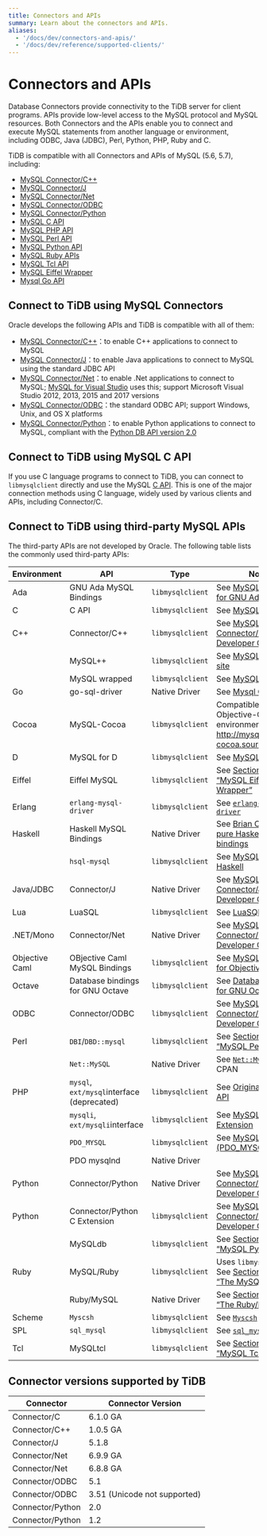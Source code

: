 ```yaml
---
title: Connectors and APIs
summary: Learn about the connectors and APIs.
aliases:
  - '/docs/dev/connectors-and-apis/'
  - '/docs/dev/reference/supported-clients/'
---
```


# Connectors and APIs

Database Connectors provide connectivity to the TiDB server for client programs. APIs provide low-level access to the MySQL protocol and MySQL resources. Both Connectors and the APIs enable you to connect and execute MySQL statements from another language or environment, including ODBC, Java (JDBC), Perl, Python, PHP, Ruby and C.

TiDB is compatible with all Connectors and APIs of MySQL (5.6, 5.7), including:

- [MySQL Connector/C++](https://dev.mysql.com/doc/refman/5.7/en/connector-cpp-info.html)
- [MySQL Connector/J](https://dev.mysql.com/doc/refman/5.7/en/connector-j-info.html)
- [MySQL Connector/Net](https://dev.mysql.com/doc/refman/5.7/en/connector-net-info.html)
- [MySQL Connector/ODBC](https://dev.mysql.com/doc/refman/5.7/en/connector-odbc-info.html)
- [MySQL Connector/Python](https://dev.mysql.com/doc/refman/5.7/en/connector-python-info.html)
- [MySQL C API](https://dev.mysql.com/doc/refman/5.7/en/c-api-info.html)
- [MySQL PHP API](https://dev.mysql.com/doc/refman/5.7/en/apis-php-info.html)
- [MySQL Perl API](https://dev.mysql.com/doc/refman/5.7/en/apis-perl.html)
- [MySQL Python API](https://dev.mysql.com/doc/refman/5.7/en/apis-python.html)
- [MySQL Ruby APIs](https://dev.mysql.com/doc/refman/5.7/en/apis-ruby.html)
- [MySQL Tcl API](https://dev.mysql.com/doc/refman/5.7/en/apis-tcl.html)
- [MySQL Eiffel Wrapper](https://dev.mysql.com/doc/refman/5.7/en/apis-eiffel.html)
- [Mysql Go API](https://github.com/go-sql-driver/mysql)

## Connect to TiDB using MySQL Connectors

Oracle develops the following APIs and TiDB is compatible with all of them:

- [MySQL Connector/C++](https://dev.mysql.com/doc/refman/5.7/en/connector-cpp-info.html)：to enable C++ applications to connect to MySQL
- [MySQL Connector/J](https://dev.mysql.com/doc/refman/5.7/en/connector-j-info.html)：to enable Java applications to connect to MySQL using the standard JDBC API
- [MySQL Connector/Net](https://dev.mysql.com/doc/refman/5.7/en/connector-net-info.html)：to enable .Net applications to connect to MySQL; [MySQL for Visual Studio](https://dev.mysql.com/doc/visual-studio/en/) uses this; support Microsoft Visual Studio 2012, 2013, 2015 and 2017 versions
- [MySQL Connector/ODBC](https://dev.mysql.com/doc/refman/5.7/en/connector-odbc-info.html)：the standard ODBC API; support Windows, Unix, and OS X platforms
- [MySQL Connector/Python](https://dev.mysql.com/doc/refman/5.7/en/connector-python-info.html)：to enable Python applications to connect to MySQL, compliant with the [Python DB API version 2.0](http://www.python.org/dev/peps/pep-0249/)

## Connect to TiDB using MySQL C API

If you use C language programs to connect to TiDB, you can connect to `libmysqlclient` directly and use the MySQL [C API](https://dev.mysql.com/doc/refman/5.7/en/c-api-info.html). This is one of the major connection methods using C language, widely used by various clients and APIs, including Connector/C.

## Connect to TiDB using third-party MySQL APIs

The third-party APIs are not developed by Oracle. The following table lists the commonly used third-party APIs:

| Environment    | API                                        | Type             | Notes                                                                                                                                |
| -------------- | ------------------------------------------ | ---------------- | ------------------------------------------------------------------------------------------------------------------------------------ |
| Ada            | GNU Ada MySQL Bindings                     | `libmysqlclient` | See [MySQL Bindings for GNU Ada](http://gnade.sourceforge.net/)                                                                      |
| C              | C API                                      | `libmysqlclient` | See [MySQL C API](https://dev.mysql.com/doc/refman/5.7/en/c-api-info.html)                                                           |
| C++            | Connector/C++                              | `libmysqlclient` | See [MySQL Connector/C++ Developer Guide](https://dev.mysql.com/doc/connector-cpp/en/)                                               |
|                | MySQL++                                    | `libmysqlclient` | See [MySQL++ Web site](http://tangentsoft.net/mysql++/doc/)                                                                          |
|                | MySQL wrapped                              | `libmysqlclient` | See [MySQL wrapped](http://www.alhem.net/project/mysql/)                                                                             |
| Go             | go-sql-driver                              | Native Driver    | See [Mysql Go API](https://github.com/go-sql-driver/mysql)                                                                           |
| Cocoa          | MySQL-Cocoa                                | `libmysqlclient` | Compatible with the Objective-C Cocoa environment. See <http://mysql-cocoa.sourceforge.net/>                                         |
| D              | MySQL for D                                | `libmysqlclient` | See [MySQL for D](https://github.com/mysql-d/mysql-native)                                                                           |
| Eiffel         | Eiffel MySQL                               | `libmysqlclient` | See [Section 27.14, “MySQL Eiffel Wrapper”](https://dev.mysql.com/doc/refman/5.7/en/apis-eiffel.html)                                |
| Erlang         | `erlang-mysql-driver`                      | `libmysqlclient` | See [`erlang-mysql-driver`](http://code.google.com/p/erlang-mysql-driver/)                                                           |
| Haskell        | Haskell MySQL Bindings                     | Native Driver    | See [Brian O'Sullivan's pure Haskell MySQL bindings](http://www.serpentine.com/blog/software/mysql/)                                 |
|                | `hsql-mysql`                               | `libmysqlclient` | See [MySQL driver for Haskell](http://hackage.haskell.org/cgi-bin/hackage-scripts/package/hsql-mysql-1.7)                            |
| Java/JDBC      | Connector/J                                | Native Driver    | See [MySQL Connector/J 5.1 Developer Guide](https://dev.mysql.com/doc/connector-j/5.1/en/)                                           |
| Lua            | LuaSQL                                     | `libmysqlclient` | See [LuaSQL](http://keplerproject.github.io/luasql/manual.html)                                                                      |
| .NET/Mono      | Connector/Net                              | Native Driver    | See [MySQL Connector/Net Developer Guide](https://dev.mysql.com/doc/connector-net/en/)                                               |
| Objective Caml | OBjective Caml MySQL Bindings              | `libmysqlclient` | See [MySQL Bindings for Objective Caml](http://raevnos.pennmush.org/code/ocaml-mysql/)                                               |
| Octave         | Database bindings for GNU Octave           | `libmysqlclient` | See [Database bindings for GNU Octave](http://octave.sourceforge.net/database/index.html)                                            |
| ODBC           | Connector/ODBC                             | `libmysqlclient` | See [MySQL Connector/ODBC Developer Guide](https://dev.mysql.com/doc/connector-odbc/en/)                                             |
| Perl           | `DBI`/`DBD::mysql`                         | `libmysqlclient` | See [Section 27.10, “MySQL Perl API”](https://dev.mysql.com/doc/refman/5.7/en/apis-perl.html)                                        |
|                | `Net::MySQL`                               | Native Driver    | See [`Net::MySQL`](http://search.cpan.org/dist/Net-MySQL/MySQL.pm) at CPAN                                                           |
| PHP            | `mysql`, `ext/mysql`interface (deprecated) | `libmysqlclient` | See [Original MySQL API](https://dev.mysql.com/doc/apis-php/en/apis-php-mysql.html)                                                  |
|                | `mysqli`, `ext/mysqli`interface            | `libmysqlclient` | See [MySQL Improved Extension](https://dev.mysql.com/doc/apis-php/en/apis-php-mysqli.html)                                           |
|                | `PDO_MYSQL`                                | `libmysqlclient` | See [MySQL Functions (PDO_MYSQL)](https://dev.mysql.com/doc/apis-php/en/apis-php-pdo-mysql.html)                                     |
|                | PDO mysqlnd                                | Native Driver    |                                                                                                                                      |
| Python         | Connector/Python                           | Native Driver    | See [MySQL Connector/Python Developer Guide](https://dev.mysql.com/doc/connector-python/en/)                                         |
| Python         | Connector/Python C Extension               | `libmysqlclient` | See [MySQL Connector/Python Developer Guide](https://dev.mysql.com/doc/connector-python/en/)                                         |
|                | MySQLdb                                    | `libmysqlclient` | See [Section 27.11, “MySQL Python API”](https://dev.mysql.com/doc/refman/5.7/en/apis-python.html)                                    |
| Ruby           | MySQL/Ruby                                 | `libmysqlclient` | Uses `libmysqlclient`. See [Section 27.12.1, “The MySQL/Ruby API”](https://dev.mysql.com/doc/refman/5.7/en/apis-ruby-mysqlruby.html) |
|                | Ruby/MySQL                                 | Native Driver    | See [Section 27.12.2, “The Ruby/MySQL API”](https://dev.mysql.com/doc/refman/5.7/en/apis-ruby-rubymysql.html)                        |
| Scheme         | `Myscsh`                                   | `libmysqlclient` | See [`Myscsh`](https://github.com/aehrisch/myscsh)                                                                                   |
| SPL            | `sql_mysql`                                | `libmysqlclient` | See [`sql_mysql` for SPL](http://www.clifford.at/spl/spldoc/sql_mysql.html)                                                          |
| Tcl            | MySQLtcl                                   | `libmysqlclient` | See [Section 27.13, “MySQL Tcl API”](https://dev.mysql.com/doc/refman/5.7/en/apis-tcl.html)                                          |

## Connector versions supported by TiDB

| Connector        | Connector Version            |
| ---------------- | ---------------------------- |
| Connector/C      | 6.1.0 GA                     |
| Connector/C++    | 1.0.5 GA                     |
| Connector/J      | 5.1.8                        |
| Connector/Net    | 6.9.9 GA                     |
| Connector/Net    | 6.8.8 GA                     |
| Connector/ODBC   | 5.1                          |
| Connector/ODBC   | 3.51 (Unicode not supported) |
| Connector/Python | 2.0                          |
| Connector/Python | 1.2                          |
